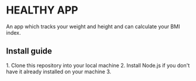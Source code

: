 <h1>HEALTHY APP</h1>  
An app which tracks your weight and height and can calculate your BMI index.

<h2>Install guide</h2>  
  1. Clone this repository into your local machine  
  2. Install Node.js if you don't have it already installed on your machine  
  3. 
